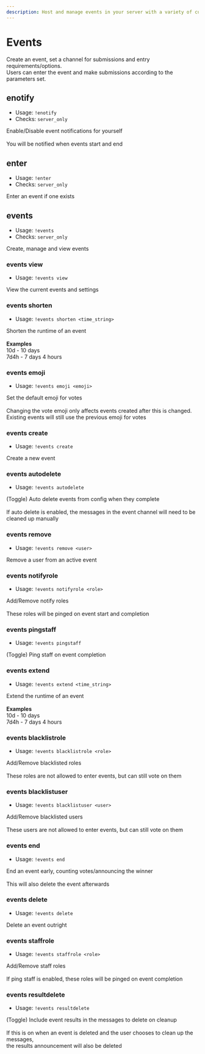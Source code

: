 ```yaml
---
description: Host and manage events in your server with a variety of customization options
---
```


# Events

Create an event, set a channel for submissions and entry requirements/options.\
Users can enter the event and make submissions according to the parameters set.

## enotify

* Usage: `!enotify`
* Checks: `server_only`

Enable/Disable event notifications for yourself\
\
You will be notified when events start and end

## enter

* Usage: `!enter`
* Checks: `server_only`

Enter an event if one exists

## events

* Usage: `!events`
* Checks: `server_only`

Create, manage and view events

### events view

* Usage: `!events view`

View the current events and settings

### events shorten

* Usage: `!events shorten <time_string>`

Shorten the runtime of an event\
\
**Examples**\
10d - 10 days\
7d4h - 7 days 4 hours

### events emoji

* Usage: `!events emoji <emoji>`

Set the default emoji for votes\
\
Changing the vote emoji only affects events created after this is changed.\
Existing events will still use the previous emoji for votes

### events create

* Usage: `!events create`

Create a new event

### events autodelete

* Usage: `!events autodelete`

(Toggle) Auto delete events from config when they complete\
\
If auto delete is enabled, the messages in the event channel will need to be cleaned up manually

### events remove

* Usage: `!events remove <user>`

Remove a user from an active event

### events notifyrole

* Usage: `!events notifyrole <role>`

Add/Remove notify roles\
\
These roles will be pinged on event start and completion

### events pingstaff

* Usage: `!events pingstaff`

(Toggle) Ping staff on event completion

### events extend

* Usage: `!events extend <time_string>`

Extend the runtime of an event\
\
**Examples**\
10d - 10 days\
7d4h - 7 days 4 hours

### events blacklistrole

* Usage: `!events blacklistrole <role>`

Add/Remove blacklisted roles\
\
These roles are not allowed to enter events, but can still vote on them

### events blacklistuser

* Usage: `!events blacklistuser <user>`

Add/Remove blacklisted users\
\
These users are not allowed to enter events, but can still vote on them

### events end

* Usage: `!events end`

End an event early, counting votes/announcing the winner\
\
This will also delete the event afterwards

### events delete

* Usage: `!events delete`

Delete an event outright

### events staffrole

* Usage: `!events staffrole <role>`

Add/Remove staff roles\
\
If ping staff is enabled, these roles will be pinged on event completion

### events resultdelete

* Usage: `!events resultdelete`

(Toggle) Include event results in the messages to delete on cleanup\
\
If this is on when an event is deleted and the user chooses to clean up the messages,\
the results announcement will also be deleted
